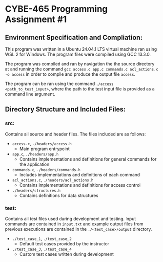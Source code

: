 # CYBE-465 Programming Assignment #1
## Environment Specification and Compliation:
This program was written in a Ubuntu 24.04.1 LTS virtual machine ran using WSL 2 for Windows. The program files were compiled using GCC 13.3.0.

The program was compiled and ran by navigation the the source directory at and running the command ```gcc access.c app.c commands.c acl_actions.c -o access``` in order to compile and produce the output file ```access```.

The program can be ran using the command ```./access <path_to_test_input>```, where the path to the test input file is provided as a command line argument.



## Directory Structure and Included Files:
### src:
Contains all source and header files. The files included are as follows:
- ```access.c```, ```./headers/access.h```
  - Main program entrypoint
- ```app.c```, ```./headers/app.h```
  - Contains implementations and definitions for general commands for the application
- ```commands.c```, ```./headers/commands.h```
  - Includes implementations and definitions of each command
- ```acl_actions.c```, ```./headers/acl_actions.h```
  - Contains implementations and definitions for access control
- ```./headers/structures.h```
  - Contains definitions for data structures

### test:
Contains all test files used during development and testing. Input commands are contained in ```input.txt``` and example output files from previous executions are contained in the ```./<test_case>/output``` directory.
- ```./test_case_1```, ```./test_case_2```
  - Default test cases provided by the instructor
- ```./test_case_3```, ```./test_case_4```
  - Custom test cases written during development
   


